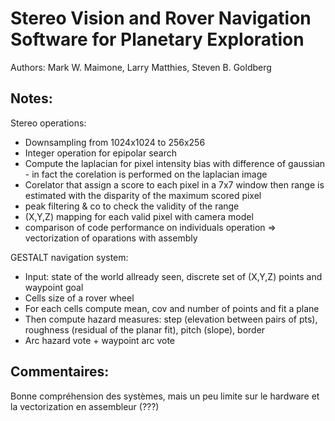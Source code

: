 # Stereo Vision and Rover Navigation Software for Planetary Exploration

Authors: Mark W. Maimone, Larry Matthies, Steven B. Goldberg

Notes:
----

Stereo operations:

* Downsampling from 1024x1024 to 256x256
* Integer operation for epipolar search
* Compute the laplacian for pixel intensity bias with difference of gaussian - in fact the corelation is performed on the laplacian image
* Corelator that assign a score to each pixel in a 7x7 window then range is estimated with the disparity of the maximum scored pixel
* peak filtering & co to check the validity of the range
* (X,Y,Z) mapping for each valid pixel with camera model
* comparison of code performance on individuals operation => vectorization of oparations with assembly 

GESTALT navigation system:

* Input: state of the world allready seen, discrete set of (X,Y,Z) points and waypoint goal
* Cells size of a rover wheel
* For each cells compute mean, cov and number of points and fit a plane
* Then compute hazard measures: step (elevation between pairs of pts), roughness (residual of the planar fit), pitch (slope), border 
* Arc hazard vote + waypoint arc vote

Commentaires:
---
Bonne compréhension des systèmes, mais un peu limite sur le hardware et la vectorization en assembleur (???)